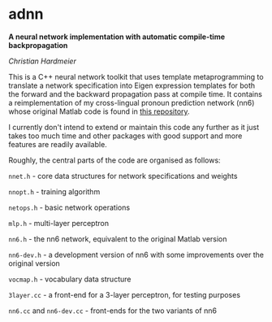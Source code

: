 # adnn
**A neural network implementation with automatic compile-time backpropagation**

_Christian Hardmeier_

This is a C++ neural network toolkit that uses template metaprogramming to translate
a network specification into Eigen expression templates for both the forward and the
backward propagation pass at compile time. It contains a reimplementation of my
cross-lingual pronoun prediction network (nn6) whose original Matlab code is found
in [this repository](https://github.com/chardmeier/nn-pronouns).

I currently don't intend to extend or maintain this code any further as it just takes
too much time and other packages with good support and more features are readily available.

Roughly, the central parts of the code are organised as follows:

`nnet.h` - core data structures for network specifications and weights

`nnopt.h` - training algorithm

`netops.h` - basic network operations

`mlp.h` - multi-layer perceptron

`nn6.h` - the nn6 network, equivalent to the original Matlab version

`nn6-dev.h` - a development version of nn6 with some improvements over the original version

`vocmap.h` - vocabulary data structure

`3layer.cc` - a front-end for a 3-layer perceptron, for testing purposes

`nn6.cc` and `nn6-dev.cc` - front-ends for the two variants of nn6
